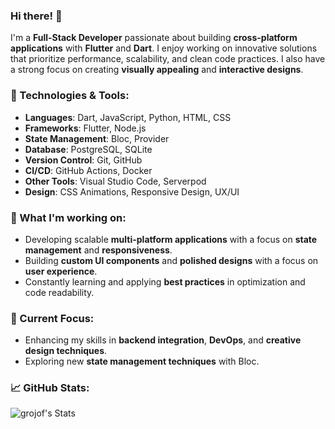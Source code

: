 ### Hi there! 👋

I'm a **Full-Stack Developer** passionate about building **cross-platform applications** with **Flutter** and **Dart**. I enjoy working on innovative solutions that prioritize performance, scalability, and clean code practices. I also have a strong focus on creating **visually appealing** and **interactive designs**.

### 🔧 Technologies & Tools:
- **Languages**: Dart, JavaScript, Python, HTML, CSS
- **Frameworks**: Flutter, Node.js
- **State Management**: Bloc, Provider
- **Database**: PostgreSQL, SQLite
- **Version Control**: Git, GitHub
- **CI/CD**: GitHub Actions, Docker
- **Other Tools**: Visual Studio Code, Serverpod
- **Design**: CSS Animations, Responsive Design, UX/UI

### 🚀 What I'm working on:
- Developing scalable **multi-platform applications** with a focus on **state management** and **responsiveness**.
- Building **custom UI components** and **polished designs** with a focus on **user experience**.
- Constantly learning and applying **best practices** in optimization and code readability.

### 🌱 Current Focus:
- Enhancing my skills in **backend integration**, **DevOps**, and **creative design techniques**.
- Exploring new **state management techniques** with Bloc.

### 📈 GitHub Stats:
![grojof's Stats](https://github-readme-stats.vercel.app/api?username=grojof&theme=vue-dark&show_icons=true&hide_border=true&count_private=true)
